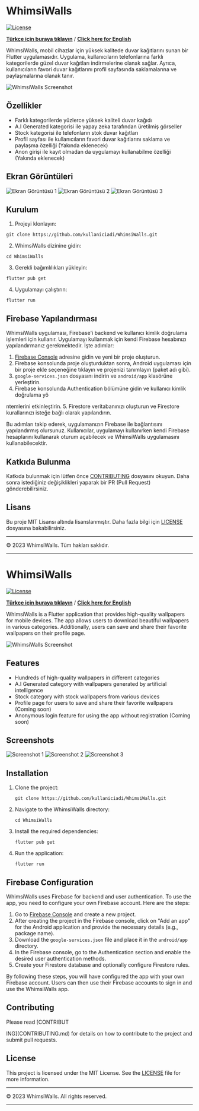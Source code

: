 
# WhimsiWalls

[![License](https://img.shields.io/badge/License-MIT-blue.svg)](LICENSE)

**[Türkçe için buraya tıklayın](#whimsiwalls)** / **[Click here for English](#whimsiwalls)**

WhimsiWalls, mobil cihazlar için yüksek kalitede duvar kağıtlarını sunan bir Flutter uygulamasıdır. Uygulama, kullanıcıların telefonlarına farklı kategorilerde güzel duvar kağıtları indirmelerine olanak sağlar. Ayrıca, kullanıcıların favori duvar kağıtlarını profil sayfasında saklamalarına ve paylaşmalarına olanak tanır.

![WhimsiWalls Screenshot](screenshots/screenshot.png)

## Özellikler

- Farklı kategorilerde yüzlerce yüksek kaliteli duvar kağıdı
- A.I Generated kategorisi ile yapay zeka tarafından üretilmiş görseller
- Stock kategorisi ile telefonların stok duvar kağıtları
- Profil sayfası ile kullanıcıların favori duvar kağıtlarını saklama ve paylaşma özelliği (Yakında eklenecek)
- Anon girişi ile kayıt olmadan da uygulamayı kullanabilme özelliği (Yakında eklenecek)

## Ekran Görüntüleri

![Ekran Görüntüsü 1](screenshots/screenshot1.png)
![Ekran Görüntüsü 2](screenshots/screenshot2.png)
![Ekran Görüntüsü 3](screenshots/screenshot3.png)

## Kurulum

1. Projeyi klonlayın:

```
git clone https://github.com/kullaniciadi/WhimsiWalls.git
```

2. WhimsiWalls dizinine gidin:

```
cd WhimsiWalls
```

3. Gerekli bağımlılıkları yükleyin:

```
flutter pub get
```

4. Uygulamayı çalıştırın:

```
flutter run
```

## Firebase Yapılandırması

WhimsiWalls uygulaması, Firebase'i backend ve kullanıcı kimlik doğrulama işlemleri için kullanır. Uygulamayı kullanmak için kendi Firebase hesabınızı yapılandırmanız gerekmektedir. İşte adımlar:

1. [Firebase Console](https://console.firebase.google.com/) adresine gidin ve yeni bir proje oluşturun.
2. Firebase konsolunda proje oluşturduktan sonra, Android uygulaması için bir proje ekle seçeneğine tıklayın ve projenizi tanımlayın (paket adı gibi).
3. `google-services.json` dosyasını indirin ve `android/app` klasörüne yerleştirin.
4. Firebase konsolunda Authentication bölümüne gidin ve kullanıcı kimlik doğrulama yö

ntemlerini etkinleştirin.
5. Firestore veritabanınızı oluşturun ve Firestore kurallarınızı isteğe bağlı olarak yapılandırın.

Bu adımları takip ederek, uygulamanızın Firebase ile bağlantısını yapılandırmış olursunuz. Kullanıcılar, uygulamayı kullanırken kendi Firebase hesaplarını kullanarak oturum açabilecek ve WhimsiWalls uygulamasını kullanabilecektir.

## Katkıda Bulunma

Katkıda bulunmak için lütfen önce [CONTRIBUTING](CONTRIBUTING.md) dosyasını okuyun. Daha sonra istediğiniz değişiklikleri yaparak bir PR (Pull Request) gönderebilirsiniz.

## Lisans

Bu proje MIT Lisansı altında lisanslanmıştır. Daha fazla bilgi için [LICENSE](LICENSE) dosyasına bakabilirsiniz.

---

© 2023 WhimsiWalls. Tüm hakları saklıdır.

---

# WhimsiWalls

[![License](https://img.shields.io/badge/License-MIT-blue.svg)](LICENSE)

**[Türkçe için buraya tıklayın](#whimsiwalls)** / **[Click here for English](#whimsiwalls)**

WhimsiWalls is a Flutter application that provides high-quality wallpapers for mobile devices. The app allows users to download beautiful wallpapers in various categories. Additionally, users can save and share their favorite wallpapers on their profile page.

![WhimsiWalls Screenshot](screenshots/screenshot.png)

## Features

- Hundreds of high-quality wallpapers in different categories
- A.I Generated category with wallpapers generated by artificial intelligence
- Stock category with stock wallpapers from various devices
- Profile page for users to save and share their favorite wallpapers (Coming soon)
- Anonymous login feature for using the app without registration (Coming soon)

## Screenshots

![Screenshot 1](screenshots/screenshot1.png)
![Screenshot 2](screenshots/screenshot2.png)
![Screenshot 3](screenshots/screenshot3.png)

## Installation

1. Clone the project:

   ```
   git clone https://github.com/kullaniciadi/WhimsiWalls.git
   ```

2. Navigate to the WhimsiWalls directory:

   ```
   cd WhimsiWalls
   ```

3. Install the required dependencies:

   ```
   flutter pub get
   ```

4. Run the application:

   ```
   flutter run
   ```

## Firebase Configuration

WhimsiWalls uses Firebase for backend and user authentication. To use the app, you need to configure your own Firebase account. Here are the steps:

1. Go to [Firebase Console](https://console.firebase.google.com/) and create a new project.
2. After creating the project in the Firebase console, click on "Add an app" for the Android application and provide the necessary details (e.g., package name).
3. Download the `google-services.json` file and place it in the `android/app` directory.
4. In the Firebase console, go to the Authentication section and enable the desired user authentication methods.
5. Create your Firestore database and optionally configure Firestore rules.

By following these steps, you will have configured the app with your own Firebase account. Users can then use their Firebase accounts to sign in and use the WhimsiWalls app.

## Contributing

Please read [CONTRIBUT

ING](CONTRIBUTING.md) for details on how to contribute to the project and submit pull requests.

## License

This project is licensed under the MIT License. See the [LICENSE](LICENSE) file for more information.

---

© 2023 WhimsiWalls. All rights reserved.

---
